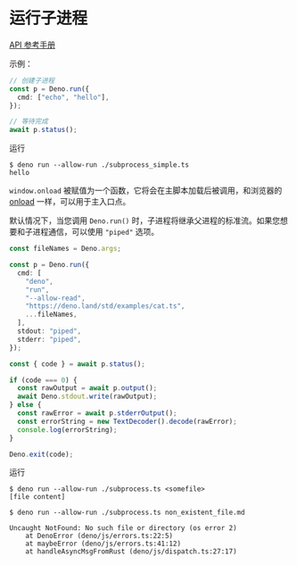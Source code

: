 # 运行子进程

[API 参考手册](https://doc.deno.land/https/github.com/denoland/deno/releases/latest/download/lib.deno.d.ts#Deno.run)

示例：

```ts
// 创建子进程
const p = Deno.run({
  cmd: ["echo", "hello"],
});

// 等待完成
await p.status();
```

运行

```shell
$ deno run --allow-run ./subprocess_simple.ts
hello
```

`window.onload` 被赋值为一个函数，它将会在主脚本加载后被调用，和浏览器的 [onload](https://developer.mozilla.org/en-US/docs/Web/API/GlobalEventHandlers/onload) 一样，可以用于主入口点。

默认情况下，当您调用 `Deno.run()` 时，子进程将继承父进程的标准流。如果您想要和子进程通信，可以使用 `"piped"` 选项。

```ts
const fileNames = Deno.args;

const p = Deno.run({
  cmd: [
    "deno",
    "run",
    "--allow-read",
    "https://deno.land/std/examples/cat.ts",
    ...fileNames,
  ],
  stdout: "piped",
  stderr: "piped",
});

const { code } = await p.status();

if (code === 0) {
  const rawOutput = await p.output();
  await Deno.stdout.write(rawOutput);
} else {
  const rawError = await p.stderrOutput();
  const errorString = new TextDecoder().decode(rawError);
  console.log(errorString);
}

Deno.exit(code);
```

运行

```shell
$ deno run --allow-run ./subprocess.ts <somefile>
[file content]

$ deno run --allow-run ./subprocess.ts non_existent_file.md

Uncaught NotFound: No such file or directory (os error 2)
    at DenoError (deno/js/errors.ts:22:5)
    at maybeError (deno/js/errors.ts:41:12)
    at handleAsyncMsgFromRust (deno/js/dispatch.ts:27:17)
```
